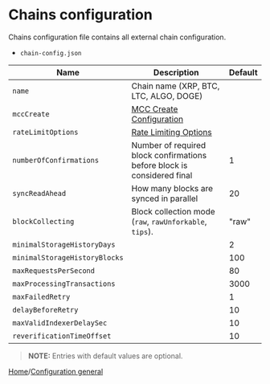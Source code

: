 # Chains configuration

Chains configuration file contains all external chain configuration.

- `chain-config.json`

| Name                          | Description                                                             | Default |
| ----------------------------- | ----------------------------------------------------------------------- | ------- |
| `name`                        | Chain name (XRP, BTC, LTC, ALGO, DOGE)                                  |         |
| `mccCreate`                   | [MCC Create Configuration](./json/json-MCCCreateConfiguration.md)       |         |
| `rateLimitOptions`            | [Rate Limiting Options](./json/json-RateLimitingOptions.md)             |         |
| `numberOfConfirmations`       | Number of required block confirmations before block is considered final | 1       |
| `syncReadAhead`               | How many blocks are synced in parallel                                  | 20      |
| `blockCollecting`             | Block collection mode (`raw`, `rawUnforkable`, `tips`).                 | "raw"   |
| `minimalStorageHistoryDays`   |                                                                         | 2       |
| `minimalStorageHistoryBlocks` |                                                                         | 100     |
| `maxRequestsPerSecond`        |                                                                         | 80      |
| `maxProcessingTransactions`   |                                                                         | 3000    |
| `maxFailedRetry`              |                                                                         | 1       |
| `delayBeforeRetry`            |                                                                         | 10      |
| `maxValidIndexerDelaySec`     |                                                                         | 10      |
| `reverificationTimeOffset`    |                                                                         | 10      |

> **NOTE:**
> Entries with default values are optional.

[Home](../README.md)/[Configuration general](./config-general.md)
